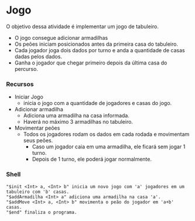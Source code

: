 # Jogo
O objetivo dessa atividade é implementar um jogo de tabuleiro.

* O jogo consegue adicionar armadilhas
* Os peões iniciam posicionados antes da primeira casa do tabuleiro.
* Cada jogador joga dois dados por turno e anda a quantidade de casas dadas pelos dados.
* Ganha o jogador que chegar primeiro depois da última casa do percurso.

### Recursos

* Iniciar Jogo
  * inicia o jogo com a quantidade de jogadores e casas do jogo.
* Adicionar armadilha
  * Adiciona uma armadilha na casa informada.
  * Haverá no máximo 3 armadilhas no tabuleiro.
* Movimentar peões
  * Todos os jogadores rodam os dados em cada rodada e movimentam seus peões.
    * Caso um jogador caia em uma armadilha, ele ficará sem jogar 1 turno.
    * Depois de 1 turno, ele poderá jogar normalmente.

### Shell
````
"$init <Int> a, <Int> b" inicia um novo jogo com 'a' jogadores em um tabuleiro com 'b' casas.
"$addArmadilha <Int> a" adiciona uma armadilha na casa 'a'.
"$addMove <Int> a, <Int> b" movimenta o peão do jogador em 'a+b' casas.
"$end" finaliza o programa.